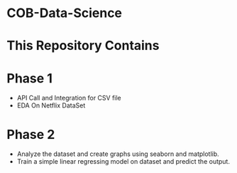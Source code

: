 # COB-Data-Science

# This Repository Contains 
# Phase 1 

- API Call and Integration for CSV file
- EDA On Netflix DataSet

# Phase 2

- Analyze the dataset and create graphs using seaborn and matplotlib.
-  Train a simple linear regressing model on dataset and predict the output.
